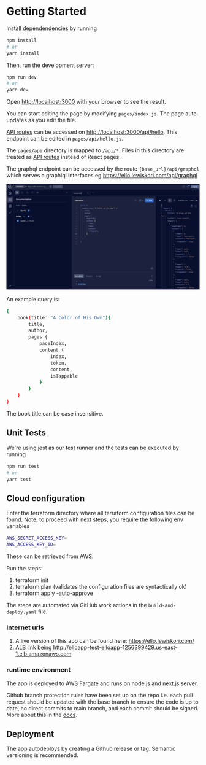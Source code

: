 # Getting Started

Install dependendencies by running

```sh
npm install
# or
yarn install
```

Then, run the development server:

```bash
npm run dev
# or
yarn dev
```

Open [http://localhost:3000](http://localhost:3000) with your browser to see the result.

You can start editing the page by modifying `pages/index.js`. The page auto-updates as you edit the file.

[API routes](https://nextjs.org/docs/api-routes/introduction) can be accessed on [http://localhost:3000/api/hello](http://localhost:3000/api/hello). This endpoint can be edited in `pages/api/hello.js`.

The `pages/api` directory is mapped to `/api/*`. Files in this directory are treated as [API routes](https://nextjs.org/docs/api-routes/introduction) instead of React pages.

The graphql endpoint can be accessed by the route `{base_url}/api/graphql` which serves a graphiql interfaces eg <https://ello.lewiskori.com/api/graphql>

![GRAPHIQL_APOLLO](<public/graphiql_example.png>)

An example query is:

```sh
{ 
    book(title: "A Color of His Own"){
        title,
        author,
        pages {
            pageIndex,
            content {
                index,
                token,
                content,
                isTappable
            }
        }
    }
}
```

The book title can be case insensitive.

## Unit Tests

We're using jest as our test runner and the tests can be executed by running

```sh
npm run test
# or
yarn test
```

## Cloud configuration

Enter the terraform directory where all terraform configuration files can be found.
Note, to proceed with next steps, you require the following env variables

```sh
AWS_SECRET_ACCESS_KEY=
AWS_ACCESS_KEY_ID=
```

These can be retrieved from AWS.

Run the steps:

  1. terraform init
  2. terraform plan (validates the configuration files are syntactically ok)
  3. terraform apply -auto-approve

The steps are automated via GitHub work actions in the `build-and-deploy.yaml` file.

### Internet urls

1. A live version of this app can be found here: <https://ello.lewiskori.com/>
2. ALB link being <http://elloapp-test-elloapp-1256399429.us-east-1.elb.amazonaws.com>

### runtime environment

The app is deployed to AWS Fargate and runs on node.js and next.js server.

Github branch protection rules have been set up on the repo i.e. each pull request should be updated with the base branch to ensure the code is up to date, no direct commits to main branch, and each commit should be signed. More about this in the [docs](https://docs.github.com/en/authentication/managing-commit-signature-verification/signing-commits).

## Deployment

The app autodeploys by creating a Github release or tag. Semantic versioning is recommended.
